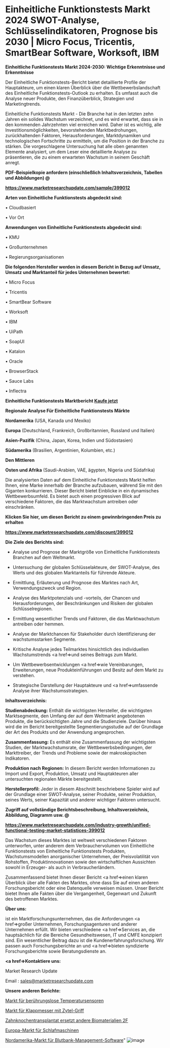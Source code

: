 # Einheitliche Funktionstests Markt 2024 SWOT-Analyse, Schlüsselindikatoren, Prognose bis 2030 | Micro Focus, Tricentis, SmartBear Software, Worksoft, IBM

<strong>Einheitliche Funktionstests Markt 2024-2030: Wichtige Erkenntnisse und Erkenntnisse</strong>

Der Einheitliche Funktionstests-Bericht bietet detaillierte Profile der Hauptakteure, um einen klaren Überblick über die Wettbewerbslandschaft des Einheitliche Funktionstests-Outlook zu erhalten. Es umfasst auch die Analyse neuer Produkte, den Finanzüberblick, Strategien und Marketingtrends.

Einheitliche Funktionstests Markt - Die Branche hat in den letzten zehn Jahren ein solides Wachstum verzeichnet, und es wird erwartet, dass sie in den kommenden Jahrzehnten viel erreichen wird. Daher ist es wichtig, alle Investitionsmöglichkeiten, bevorstehenden Marktbedrohungen, zurückhaltenden Faktoren, Herausforderungen, Marktdynamiken und technologischen Fortschritte zu ermitteln, um die Position in der Branche zu stärken. Die vorgeschlagene Untersuchung hat alle oben genannten Elemente analysiert, um dem Leser eine detaillierte Analyse zu präsentieren, die zu einem erwarteten Wachstum in seinem Geschäft anregt.



<strong><b>PDF-Beispielkopie anfordern (einschließlich Inhaltsverzeichnis, Tabellen und Abbildungen) @ </b></strong>

<strong><a href=https://www.marketresearchupdate.com/sample/399012>

<strong>https://www.marketresearchupdate.com/sample/399012</u></a></strong></strong>



<strong>Arten von Einheitliche Funktionstests abgedeckt sind:</strong>

• Cloudbasiert

• Vor Ort



<strong>Anwendungen von Einheitliche Funktionstests abgedeckt sind:</strong>

• KMU

• Großunternehmen

• Regierungsorganisationen



<strong>Die folgenden Hersteller werden in diesem Bericht in Bezug auf Umsatz, Umsatz und Marktanteil für jedes Unternehmen bewertet:</strong>

• Micro Focus

• Tricentis

• SmartBear Software

• Worksoft

• IBM

• UiPath

• SoapUI

• Katalon

• Oracle

• BrowserStack

• Sauce Labs

• Inflectra



<strong>Einheitliche Funktionstests Marktbericht <a href=https://www.marketresearchupdate.com/buynow/399012>Kaufe jetzt</a></strong>



<strong>Regionale Analyse Für Einheitliche Funktionstests Märkte</strong>



<strong>Nordamerika</strong> (USA, Kanada und Mexiko)



<strong>Europa</strong> (Deutschland, Frankreich, Großbritannien, Russland und Italien)



<strong>Asien-Pazifik</strong> (China, Japan, Korea, Indien und Südostasien)



<strong>Südamerika</strong> (Brasilien, Argentinien, Kolumbien, etc.)



<strong>Den Mittleren</strong> 

<strong>Osten und Afrika</strong> (Saudi-Arabien, VAE, ägypten, Nigeria und Südafrika)

Die analysierten Daten auf dem Einheitliche Funktionstests Markt helfen Ihnen, eine Marke innerhalb der Branche aufzubauen, während Sie mit den Giganten konkurrieren. Dieser Bericht bietet Einblicke in ein dynamisches Wettbewerbsumfeld. Es bietet auch einen progressiven Blick auf verschiedene Faktoren, die das Marktwachstum antreiben oder einschränken.



<strong>Klicken Sie hier, um diesen Bericht zu einem gewinnbringenden Preis zu erhalten
</strong>

<strong><a href=https://www.marketresearchupdate.com/discount/399012>https://www.marketresearchupdate.com/discount/399012</b></u></strong></a>



<strong>Die Ziele des Berichts sind:</strong>

- Analyse und Prognose der Marktgröße von Einheitliche Funktionstests Branchen auf dem Weltmarkt.

- Untersuchung der globalen Schlüsselakteure, der SWOT-Analyse, des Werts und des globalen Marktanteils für führende Akteure.

- Ermittlung, Erläuterung und Prognose des Marktes nach Art, Verwendungszweck und Region.

- Analyse des Marktpotenzials und -vorteils, der Chancen und Herausforderungen, der Beschränkungen und Risiken der globalen Schlüsselregionen.

- Ermittlung wesentlicher Trends und Faktoren, die das Marktwachstum antreiben oder hemmen.

- Analyse der Marktchancen für Stakeholder durch Identifizierung der wachstumsstarken Segmente.

- Kritische Analyse jedes Teilmarktes hinsichtlich des individuellen Wachstumstrends <a href=>und</a> seines Beitrags zum Markt.

- Um Wettbewerbsentwicklungen <a href=>wie</a> Vereinbarungen, Erweiterungen, neue Produkteinführungen und Besitz auf dem Markt zu verstehen.

- Strategische Darstellung der Hauptakteure und <a href=>umfas</a>sende Analyse ihrer Wachstumsstrategien.



<strong>Inhaltsverzeichnis:</strong>



<strong>Studienabdeckung:</strong> Enthält die wichtigsten Hersteller, die wichtigsten Marktsegmente, den Umfang der auf dem Weltmarkt angebotenen Produkte, die berücksichtigten Jahre und die Studienziele. Darüber hinaus wird die im Bericht bereitgestellte Segmentierungsstudie auf der Grundlage der Art des Produkts und der Anwendung angesprochen.



<strong>Zusammenfassung:</strong> Es enthält eine Zusammenfassung der wichtigsten Studien, der Marktwachstumsrate, der Wettbewerbsbedingungen, der Markttreiber, der Trends und Probleme sowie der makroskopischen Indikatoren.



<strong>Produktion nach Regionen:</strong> In diesem Bericht werden Informationen zu Import und Export, Produktion, Umsatz und Hauptakteuren aller untersuchten regionalen Märkte bereitgestellt.



<strong>Herstellerprofil:</strong> Jeder in diesem Abschnitt beschriebene Spieler wird auf der Grundlage einer SWOT-Analyse, seiner Produkte, seiner Produktion, seines Werts, seiner Kapazität und anderer wichtiger Faktoren untersucht.



<strong><b>Zugriff auf vollständige Berichtsbeschreibung, Inhaltsverzeichnis, Abbildung, Diagramm usw. @ </b></strong>

<strong><a href=https://www.marketresearchupdate.com/industry-growth/unified-functional-testing-market-statistices-399012>https://www.marketresearchupdate.com/industry-growth/unified-functional-testing-market-statistices-399012</a></strong>

Das Wachstum dieses Marktes ist weltweit verschiedenen Faktoren unterworfen, unter anderem dem Verbrauchervolumen von Einheitliche Funktionstests von Einheitliche Funktionstests Produkten, Wachstumsmodellen anorganischer Unternehmen, der Preisvolatilität von Rohstoffen, Produktinnovationen sowie den wirtschaftlichen Aussichten sowohl in Erzeuger- als auch in Verbraucherländern.

Zusammenfassend bietet Ihnen dieser Bericht <a href=>einen</a> klaren Überblick über alle Fakten des Marktes, ohne dass Sie auf einen anderen Forschungsbericht oder eine Datenquelle verweisen müssen. Unser Bericht bietet Ihnen alle Fakten über die Vergangenheit, Gegenwart und Zukunft des betroffenen Marktes.



<strong>Über uns:</strong>

 ist ein Marktforschungsunternehmen, das die Anforderungen <a href=>großer</a> Unternehmen, Forschungsagenturen und anderer Unternehmen erfüllt. Wir bieten verschiedene <a href=>Services</a> an, die hauptsächlich für die Bereiche Gesundheitswesen, IT und CMFE konzipiert sind. Ein wesentlicher Beitrag dazu ist die Kundenerfahrungsforschung. Wir passen auch Forschungsberichte an und <a href=>bieten</a> syndizierte Forschungsberichte sowie Beratungsdienste an.



<strong><a href=>Kontaktiere uns:</a></strong>

Market Research Update

Email : sales@marketresearchupdate.com



<strong>Unsere anderen Berichte:</strong>

<a href=https://www.linkedin.com/pulse/non-contact-temperature-sensors-market-latest-report-outstanding>Markt für berührungslose Temperatursensoren</a>

<a href=https://www.linkedin.com/pulse/zytel-handle-folding-knives-market-analysis-segment-region>Markt für Klappmesser mit Zytel-Griff</a>

<a href=https://www.linkedin.com/pulse/dental-bone-graft-substitutes-other-biomaterials-2f>Zahnknochentransplantat ersetzt andere Biomaterialien 2F</a>

<a href=https://www.linkedin.com/pulse/europe-sleeping-machine-market-2023-top-industry>Europa-Markt für Schlafmaschinen</a>

<a href=https://www.linkedin.com/pulse/north-america-blood-bank-management-software-market-continues>Nordamerika-Markt für Blutbank-Management-Software</a>"
![image](https://github.com/RushikeshRI/news24analysis/assets/164026548/edc6203b-0874-4c3b-b382-cdc1a66fe720)
